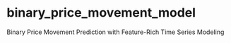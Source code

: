 # binary_price_movement_model
Binary Price Movement Prediction with Feature-Rich Time Series Modeling
